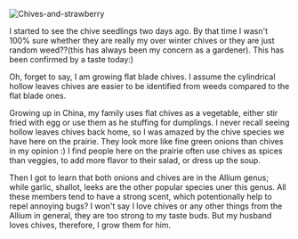 ![Chives-and-strawberry](https://user-images.githubusercontent.com/79727789/115076129-5a890680-9eb9-11eb-9d84-dd88f589a015.jpeg)


I started to see the chive seedlings two days ago. By that time I wasn't 100% sure whether they are really my over winter chives or they are just random weed??(this has always been my concern as a gardener).
This has been confirmed by a taste today:)

Oh, forget to say, I am growing flat blade chives. I assume the cylindrical hollow leaves chives are easier to be identified from weeds compared to the flat blade ones. 

Growing up in China, my family uses flat chives as a vegetable, either stir fried with egg or use them as he stuffing for dumplings. 
I never recall seeing hollow leaves chives back home, so I was amazed by the chive species we have here on the prairie. They look more like fine green onions than chives in my opinion :)
I find people here on the prairie often use chives as spices than veggies, to add more flavor to their salad, or dress up the soup. 

Then I got to learn that both onions and chives are in the Allium genus; while garlic, shallot, leeks are the other popular species uner this genus. All these members tend to have a strong scent, which potentionally help to repel annoying bugs?
I won't say I love chives or any other things from the Allium in general, they are too strong to my taste buds. But my husband loves chives, therefore, I grow them for him. 
